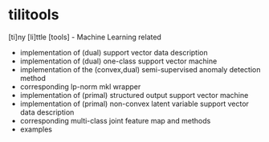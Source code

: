 tilitools
=========

[ti]ny [li]ttle [tools] - Machine Learning related

- implementation of (dual) support vector data description
- implementation of (dual) one-class support vector machine
- implementation of the (convex,dual) semi-supervised anomaly detection method
- corresponding lp-norm mkl wrapper
- implementation of (primal) structured output support vector machine
- implementation of (primal) non-convex latent variable support vector data description
- corresponding multi-class joint feature map and methods
- examples
